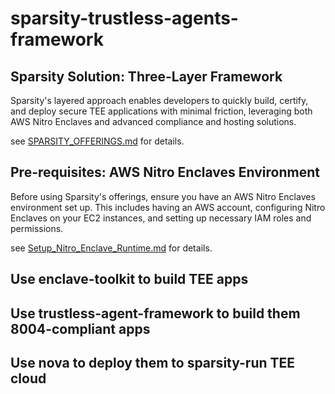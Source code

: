 # sparsity-trustless-agents-framework


## Sparsity Solution: Three-Layer Framework

Sparsity's layered approach enables developers to quickly build, certify, and deploy secure TEE applications with minimal friction, leveraging both AWS Nitro Enclaves and advanced compliance and hosting solutions.

see [SPARSITY_OFFERINGS.md](SPARSITY_OFFERINGS.md) for details.

## Pre-requisites: AWS Nitro Enclaves Environment

Before using Sparsity's offerings, ensure you have an AWS Nitro Enclaves environment set up. This includes having an AWS account, configuring Nitro Enclaves on your EC2 instances, and setting up necessary IAM roles and permissions.

see [Setup_Nitro_Enclave_Runtime.md](Setup_Nitro_Enclave_Runtime.md) for details.

## Use enclave-toolkit to build TEE apps


## Use trustless-agent-framework to build them 8004-compliant apps


## Use nova to deploy them to sparsity-run TEE cloud

